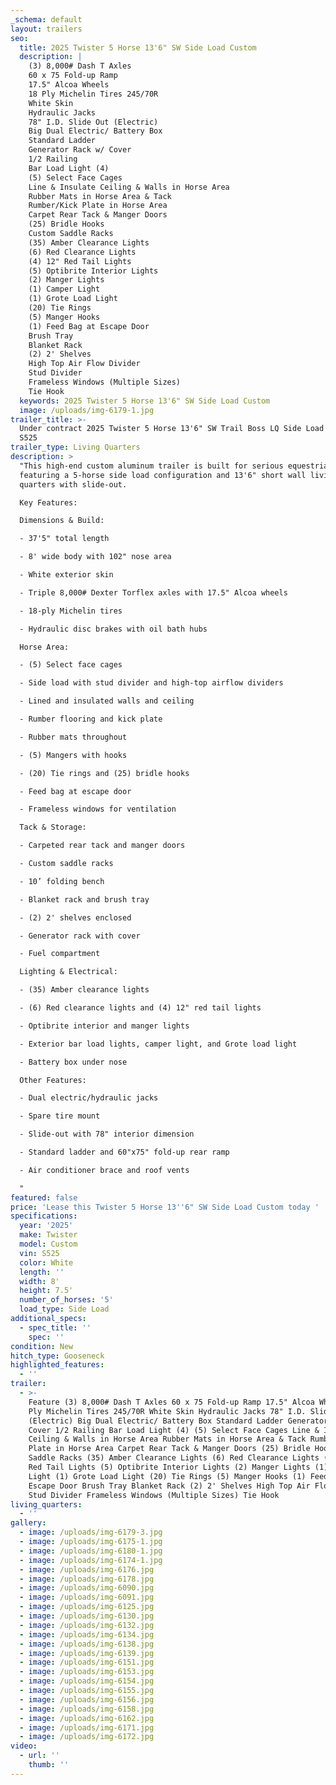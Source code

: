 ```yaml
---
_schema: default
layout: trailers
seo:
  title: 2025 Twister 5 Horse 13'6" SW Side Load Custom
  description: |
    (3) 8,000# Dash T Axles
    60 x 75 Fold-up Ramp
    17.5" Alcoa Wheels
    18 Ply Michelin Tires 245/70R
    White Skin
    Hydraulic Jacks
    78" I.D. Slide Out (Electric)
    Big Dual Electric/ Battery Box
    Standard Ladder
    Generator Rack w/ Cover
    1/2 Railing
    Bar Load Light (4)
    (5) Select Face Cages
    Line & Insulate Ceiling & Walls in Horse Area
    Rubber Mats in Horse Area & Tack
    Rumber/Kick Plate in Horse Area
    Carpet Rear Tack & Manger Doors
    (25) Bridle Hooks
    Custom Saddle Racks
    (35) Amber Clearance Lights
    (6) Red Clearance Lights
    (4) 12" Red Tail Lights
    (5) Optibrite Interior Lights
    (2) Manger Lights
    (1) Camper Light
    (1) Grote Load Light
    (20) Tie Rings
    (5) Manger Hooks
    (1) Feed Bag at Escape Door
    Brush Tray
    Blanket Rack
    (2) 2' Shelves
    High Top Air Flow Divider
    Stud Divider
    Frameless Windows (Multiple Sizes)
    Tie Hook
  keywords: 2025 Twister 5 Horse 13'6" SW Side Load Custom
  image: /uploads/img-6179-1.jpg
trailer_title: >-
  Under contract 2025 Twister 5 Horse 13'6" SW Trail Boss LQ Side Load Custom
  S525
trailer_type: Living Quarters
description: >
  "This high-end custom aluminum trailer is built for serious equestrian use,
  featuring a 5-horse side load configuration and 13'6" short wall living
  quarters with slide-out.

  Key Features:

  Dimensions & Build:

  - 37'5" total length

  - 8' wide body with 102" nose area

  - White exterior skin

  - Triple 8,000# Dexter Torflex axles with 17.5" Alcoa wheels

  - 18-ply Michelin tires

  - Hydraulic disc brakes with oil bath hubs

  Horse Area:

  - (5) Select face cages

  - Side load with stud divider and high-top airflow dividers

  - Lined and insulated walls and ceiling

  - Rumber flooring and kick plate

  - Rubber mats throughout

  - (5) Mangers with hooks

  - (20) Tie rings and (25) bridle hooks

  - Feed bag at escape door

  - Frameless windows for ventilation

  Tack & Storage:

  - Carpeted rear tack and manger doors

  - Custom saddle racks

  - 10’ folding bench

  - Blanket rack and brush tray

  - (2) 2' shelves enclosed

  - Generator rack with cover

  - Fuel compartment

  Lighting & Electrical:

  - (35) Amber clearance lights

  - (6) Red clearance lights and (4) 12" red tail lights

  - Optibrite interior and manger lights

  - Exterior bar load lights, camper light, and Grote load light

  - Battery box under nose

  Other Features:

  - Dual electric/hydraulic jacks

  - Spare tire mount

  - Slide-out with 78" interior dimension

  - Standard ladder and 60"x75" fold-up rear ramp

  - Air conditioner brace and roof vents

  "
featured: false
price: 'Lease this Twister 5 Horse 13''6" SW Side Load Custom today '
specifications:
  year: '2025'
  make: Twister
  model: Custom
  vin: S525
  color: White
  length: ''
  width: 8'
  height: 7.5'
  number_of_horses: '5'
  load_type: Side Load
additional_specs:
  - spec_title: ''
    spec: ''
condition: New
hitch_type: Gooseneck
highlighted_features:
  - ''
trailer:
  - >-
    Feature (3) 8,000# Dash T Axles 60 x 75 Fold-up Ramp 17.5" Alcoa Wheels 18
    Ply Michelin Tires 245/70R White Skin Hydraulic Jacks 78" I.D. Slide Out
    (Electric) Big Dual Electric/ Battery Box Standard Ladder Generator Rack w/
    Cover 1/2 Railing Bar Load Light (4) (5) Select Face Cages Line & Insulate
    Ceiling & Walls in Horse Area Rubber Mats in Horse Area & Tack Rumber/Kick
    Plate in Horse Area Carpet Rear Tack & Manger Doors (25) Bridle Hooks Custom
    Saddle Racks (35) Amber Clearance Lights (6) Red Clearance Lights (4) 12"
    Red Tail Lights (5) Optibrite Interior Lights (2) Manger Lights (1) Camper
    Light (1) Grote Load Light (20) Tie Rings (5) Manger Hooks (1) Feed Bag at
    Escape Door Brush Tray Blanket Rack (2) 2' Shelves High Top Air Flow Divider
    Stud Divider Frameless Windows (Multiple Sizes) Tie Hook
living_quarters:
  - ''
gallery:
  - image: /uploads/img-6179-3.jpg
  - image: /uploads/img-6175-1.jpg
  - image: /uploads/img-6180-1.jpg
  - image: /uploads/img-6174-1.jpg
  - image: /uploads/img-6176.jpg
  - image: /uploads/img-6178.jpg
  - image: /uploads/img-6090.jpg
  - image: /uploads/img-6091.jpg
  - image: /uploads/img-6125.jpg
  - image: /uploads/img-6130.jpg
  - image: /uploads/img-6132.jpg
  - image: /uploads/img-6134.jpg
  - image: /uploads/img-6138.jpg
  - image: /uploads/img-6139.jpg
  - image: /uploads/img-6151.jpg
  - image: /uploads/img-6153.jpg
  - image: /uploads/img-6154.jpg
  - image: /uploads/img-6155.jpg
  - image: /uploads/img-6156.jpg
  - image: /uploads/img-6158.jpg
  - image: /uploads/img-6162.jpg
  - image: /uploads/img-6171.jpg
  - image: /uploads/img-6172.jpg
video:
  - url: ''
    thumb: ''
---
```

